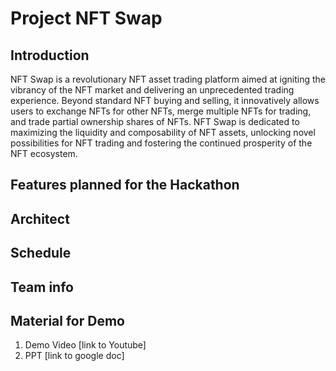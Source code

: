 # Project NFT Swap
## Introduction

NFT Swap is a revolutionary NFT asset trading platform aimed at igniting the vibrancy of the NFT market and delivering an unprecedented trading experience. Beyond standard NFT buying and selling, it innovatively allows users to exchange NFTs for other NFTs, merge multiple NFTs for trading, and trade partial ownership shares of NFTs. NFT Swap is dedicated to maximizing the liquidity and composability of NFT assets, unlocking novel possibilities for NFT trading and fostering the continued prosperity of the NFT ecosystem.

## Features planned for the Hackathon

## Architect

## Schedule

## Team info

## Material for Demo
1. Demo Video [link to Youtube]
2. PPT [link to google doc]




